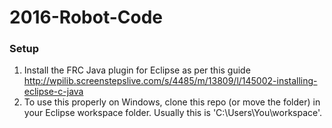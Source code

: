 # 2016-Robot-Code

### Setup
1. Install the FRC Java plugin for Eclipse as per this guide http://wpilib.screenstepslive.com/s/4485/m/13809/l/145002-installing-eclipse-c-java
2. To use this properly on Windows, clone this repo (or move the folder) in your Eclipse workspace folder.  Usually this is 'C:\Users\You\workspace'.


